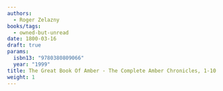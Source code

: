 ```yaml
---
authors:
  - Roger Zelazny
books/tags:
  - owned-but-unread
date: 1800-03-16
draft: true
params:
  isbn13: "9780380809066"
  year: "1999"
title: The Great Book Of Amber - The Complete Amber Chronicles, 1-10
weight: 1
---
```


<!--more-->
